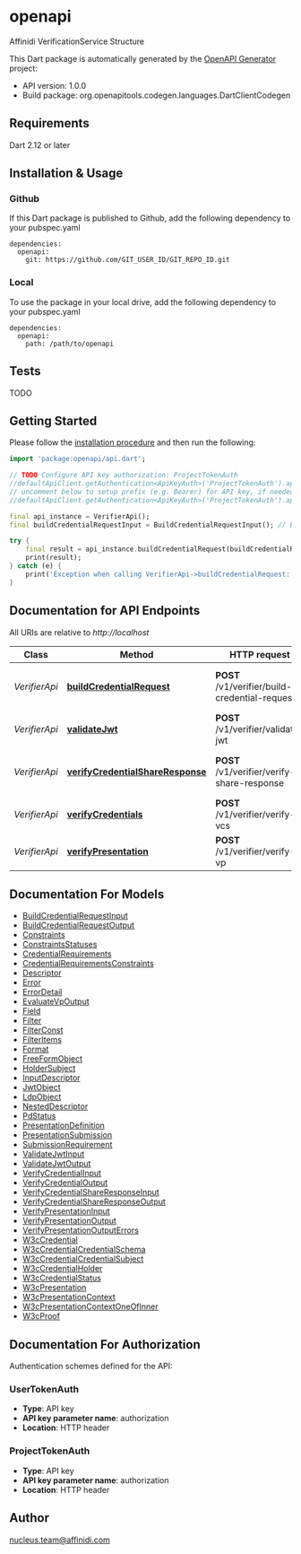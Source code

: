 # openapi

Affinidi VerificationService Structure

This Dart package is automatically generated by the [OpenAPI Generator](https://openapi-generator.tech) project:

- API version: 1.0.0
- Build package: org.openapitools.codegen.languages.DartClientCodegen

## Requirements

Dart 2.12 or later

## Installation & Usage

### Github

If this Dart package is published to Github, add the following dependency to your pubspec.yaml

```
dependencies:
  openapi:
    git: https://github.com/GIT_USER_ID/GIT_REPO_ID.git
```

### Local

To use the package in your local drive, add the following dependency to your pubspec.yaml

```
dependencies:
  openapi:
    path: /path/to/openapi
```

## Tests

TODO

## Getting Started

Please follow the [installation procedure](#installation--usage) and then run the following:

```dart
import 'package:openapi/api.dart';

// TODO Configure API key authorization: ProjectTokenAuth
//defaultApiClient.getAuthentication<ApiKeyAuth>('ProjectTokenAuth').apiKey = 'YOUR_API_KEY';
// uncomment below to setup prefix (e.g. Bearer) for API key, if needed
//defaultApiClient.getAuthentication<ApiKeyAuth>('ProjectTokenAuth').apiKeyPrefix = 'Bearer';

final api_instance = VerifierApi();
final buildCredentialRequestInput = BuildCredentialRequestInput(); // BuildCredentialRequestInput | BuildCredentialRequest

try {
    final result = api_instance.buildCredentialRequest(buildCredentialRequestInput);
    print(result);
} catch (e) {
    print('Exception when calling VerifierApi->buildCredentialRequest: $e\n');
}

```

## Documentation for API Endpoints

All URIs are relative to _http://localhost_

| Class         | Method                                                                                 | HTTP request                                   | Description                     |
| ------------- | -------------------------------------------------------------------------------------- | ---------------------------------------------- | ------------------------------- |
| _VerifierApi_ | [**buildCredentialRequest**](doc//VerifierApi.md#buildcredentialrequest)               | **POST** /v1/verifier/build-credential-request | Builds credential share request |
| _VerifierApi_ | [**validateJwt**](doc//VerifierApi.md#validatejwt)                                     | **POST** /v1/verifier/validate-jwt             | Validates JWT token             |
| _VerifierApi_ | [**verifyCredentialShareResponse**](doc//VerifierApi.md#verifycredentialshareresponse) | **POST** /v1/verifier/verify-share-response    | Verifying share response token  |
| _VerifierApi_ | [**verifyCredentials**](doc//VerifierApi.md#verifycredentials)                         | **POST** /v1/verifier/verify-vcs               | Verifying VC                    |
| _VerifierApi_ | [**verifyPresentation**](doc//VerifierApi.md#verifypresentation)                       | **POST** /v1/verifier/verify-vp                | Verifying VP                    |

## Documentation For Models

- [BuildCredentialRequestInput](doc//BuildCredentialRequestInput.md)
- [BuildCredentialRequestOutput](doc//BuildCredentialRequestOutput.md)
- [Constraints](doc//Constraints.md)
- [ConstraintsStatuses](doc//ConstraintsStatuses.md)
- [CredentialRequirements](doc//CredentialRequirements.md)
- [CredentialRequirementsConstraints](doc//CredentialRequirementsConstraints.md)
- [Descriptor](doc//Descriptor.md)
- [Error](doc//Error.md)
- [ErrorDetail](doc//ErrorDetail.md)
- [EvaluateVpOutput](doc//EvaluateVpOutput.md)
- [Field](doc//Field.md)
- [Filter](doc//Filter.md)
- [FilterConst](doc//FilterConst.md)
- [FilterItems](doc//FilterItems.md)
- [Format](doc//Format.md)
- [FreeFormObject](doc//FreeFormObject.md)
- [HolderSubject](doc//HolderSubject.md)
- [InputDescriptor](doc//InputDescriptor.md)
- [JwtObject](doc//JwtObject.md)
- [LdpObject](doc//LdpObject.md)
- [NestedDescriptor](doc//NestedDescriptor.md)
- [PdStatus](doc//PdStatus.md)
- [PresentationDefinition](doc//PresentationDefinition.md)
- [PresentationSubmission](doc//PresentationSubmission.md)
- [SubmissionRequirement](doc//SubmissionRequirement.md)
- [ValidateJwtInput](doc//ValidateJwtInput.md)
- [ValidateJwtOutput](doc//ValidateJwtOutput.md)
- [VerifyCredentialInput](doc//VerifyCredentialInput.md)
- [VerifyCredentialOutput](doc//VerifyCredentialOutput.md)
- [VerifyCredentialShareResponseInput](doc//VerifyCredentialShareResponseInput.md)
- [VerifyCredentialShareResponseOutput](doc//VerifyCredentialShareResponseOutput.md)
- [VerifyPresentationInput](doc//VerifyPresentationInput.md)
- [VerifyPresentationOutput](doc//VerifyPresentationOutput.md)
- [VerifyPresentationOutputErrors](doc//VerifyPresentationOutputErrors.md)
- [W3cCredential](doc//W3cCredential.md)
- [W3cCredentialCredentialSchema](doc//W3cCredentialCredentialSchema.md)
- [W3cCredentialCredentialSubject](doc//W3cCredentialCredentialSubject.md)
- [W3cCredentialHolder](doc//W3cCredentialHolder.md)
- [W3cCredentialStatus](doc//W3cCredentialStatus.md)
- [W3cPresentation](doc//W3cPresentation.md)
- [W3cPresentationContext](doc//W3cPresentationContext.md)
- [W3cPresentationContextOneOfInner](doc//W3cPresentationContextOneOfInner.md)
- [W3cProof](doc//W3cProof.md)

## Documentation For Authorization

Authentication schemes defined for the API:

### UserTokenAuth

- **Type**: API key
- **API key parameter name**: authorization
- **Location**: HTTP header

### ProjectTokenAuth

- **Type**: API key
- **API key parameter name**: authorization
- **Location**: HTTP header

## Author

nucleus.team@affinidi.com
